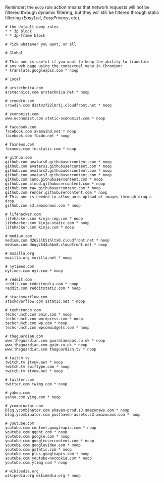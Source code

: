 Reminder: the `noop` rule action means that network requests will not be filtered through dynamic filtering, but they will still be filtered through static filtering (_EasyList_, _EasyPrivacy_, etc). 

    # the default-deny rules
    * * 3p block
    * * 3p-frame block

    # Pick whatever you want, or all

    # Global

    # This one is useful if you want to keep the ability to translate
    # any web page using the contextual menu in Chromium:
    * translate.googleapis.com * noop

    # Local

    # arstechnica.com
    arstechnica.com arstechnica.net * noop

    # crowdin.com
    crowdin.com d1ztvzf22lmr1j.cloudfront.net * noop

    # economist.com
    www.economist.com static-economist.com * noop

    # facebook.com
    facebook.com akamaihd.net * noop
    facebook.com fbcdn.net * noop

    # foxnews.com
    foxnews.com fncstatic.com * noop

    # github.com
    github.com avatars0.githubusercontent.com * noop
    github.com avatars1.githubusercontent.com * noop
    github.com avatars2.githubusercontent.com * noop
    github.com avatars3.githubusercontent.com * noop
    github.com camo.githubusercontent.com * noop
    github.com cloud.githubusercontent.com * noop
    github.com raw.githubusercontent.com * noop
    github.com render.githubusercontent.com * noop
    # This one is needed to allow auto-upload of images through drag-n-drop
    github.com s3.amazonaws.com * noop

    # lifehacker.com
    lifehacker.com kinja-img.com * noop
    lifehacker.com kinja-static.com * noop
    lifehacker.com kinja.com * noop

    # medium.com
    medium.com d262ilb51hltx0.cloudfront.net * noop
    medium.com dnqgz544uhbo8.cloudfront.net * noop

    # mozilla.org
    mozilla.org mozilla.net * noop

    # nytimes.com
    nytimes.com nyt.com * noop

    # reddit.com
    reddit.com redditmedia.com * noop
    reddit.com redditstatic.com * noop

    # stackoverflow.com
    stackoverflow.com sstatic.net * noop

    # techcrunch.com
    techcrunch.com 5min.com * noop
    techcrunch.com wordpress.com * noop
    techcrunch.com wp.com * noop
    techcrunch.com wpcomwidgets.com * noop

    # theguardian.com
    www.theguardian.com guardianapps.co.uk * noop
    www.theguardian.com guim.co.uk * noop
    www.theguardian.com theguardian.tv * noop

    # twitch.tv
    twitch.tv jtvnw.net * noop
    twitch.tv swiftype.com * noop
    twitch.tv ttvnw.net * noop

    # twitter.com
    twitter.com twimg.com * noop

    # yahoo.com
    yahoo.com yimg.com * noop

    # ycombinator.com
    blog.ycombinator.com phaven-prod.s3.amazonaws.com * noop
    blog.ycombinator.com posthaven-assets.s3.amazonaws.com * noop

    # youtube.com
    youtube.com content.googleapis.com * noop
    youtube.com ggpht.com * noop
    youtube.com google.com * noop
    youtube.com googleusercontent.com * noop
    youtube.com googlevideo.com * noop
    youtube.com gstatic.com * noop
    youtube.com plus.googleapis.com * noop
    youtube.com youtube-nocookie.com * noop
    youtube.com ytimg.com * noop

    # wikipedia.org
    wikipedia.org wikimedia.org * noop